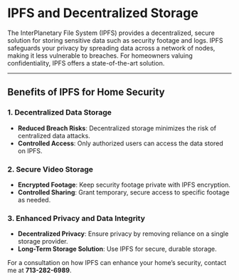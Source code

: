 # IPFS and Decentralized Storage

The InterPlanetary File System (IPFS) provides a decentralized, secure solution for storing sensitive data such as security footage and logs. IPFS safeguards your privacy by spreading data across a network of nodes, making it less vulnerable to breaches. For homeowners valuing confidentiality, IPFS offers a state-of-the-art solution.

---

## Benefits of IPFS for Home Security

### 1. Decentralized Data Storage
   - **Reduced Breach Risks**: Decentralized storage minimizes the risk of centralized data attacks.
   - **Controlled Access**: Only authorized users can access the data stored on IPFS.

### 2. Secure Video Storage
   - **Encrypted Footage**: Keep security footage private with IPFS encryption.
   - **Controlled Sharing**: Grant temporary, secure access to specific footage as needed.

### 3. Enhanced Privacy and Data Integrity
   - **Decentralized Privacy**: Ensure privacy by removing reliance on a single storage provider.
   - **Long-Term Storage Solution**: Use IPFS for secure, durable storage.

For a consultation on how IPFS can enhance your home’s security, contact me at **713-282-6989**.
